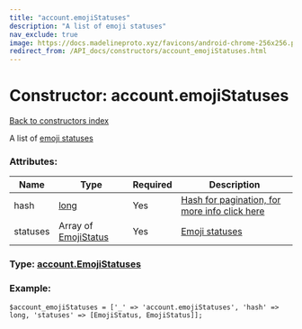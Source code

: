 ```yaml
---
title: "account.emojiStatuses"
description: "A list of emoji statuses"
nav_exclude: true
image: https://docs.madelineproto.xyz/favicons/android-chrome-256x256.png
redirect_from: /API_docs/constructors/account_emojiStatuses.html
---
```

# Constructor: account.emojiStatuses  
[Back to constructors index](/API_docs/constructors/index.html)



A list of [emoji statuses](https://core.telegram.org/api/emoji-status)

### Attributes:

| Name     |    Type       | Required | Description |
|----------|---------------|----------|-------------|
|hash|[long](/API_docs/types/long.html) | Yes|[Hash for pagination, for more info click here](https://core.telegram.org/api/offsets#hash-generation)|
|statuses|Array of [EmojiStatus](/API_docs/types/EmojiStatus.html) | Yes|[Emoji statuses](https://core.telegram.org/api/emoji-status)|



### Type: [account.EmojiStatuses](/API_docs/types/account.EmojiStatuses.html)


### Example:

```
$account_emojiStatuses = ['_' => 'account.emojiStatuses', 'hash' => long, 'statuses' => [EmojiStatus, EmojiStatus]];
```  
